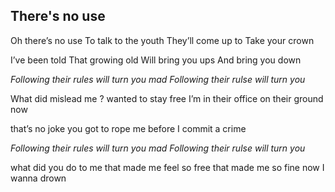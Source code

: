 ## There's no use

Oh there’s no use
To talk to the youth
They’ll come up to
Take your crown

I’ve been told
That growing old
Will bring you ups
And bring you down

*Following their rules will turn you mad*
*Following their rulse will turn you*

What did mislead me ?
wanted to stay free
I’m in their office
on their ground now

that’s no joke
you got to rope me
before I commit a crime

*Following their rules will turn you mad*
*Following their rulse will turn you*

what did you do to me
that made me feel so free
that made me so fine
now I wanna drown
